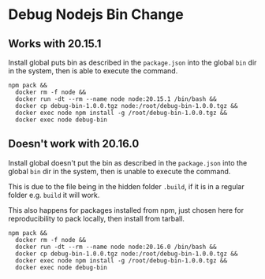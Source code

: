 # Debug Nodejs Bin Change

## Works with 20.15.1

Install global puts bin as described in the `package.json` into the global `bin` dir in the system, then is able to execute the command.

```
npm pack &&
  docker rm -f node &&
  docker run -dt --rm --name node node:20.15.1 /bin/bash &&
  docker cp debug-bin-1.0.0.tgz node:/root/debug-bin-1.0.0.tgz &&
  docker exec node npm install -g /root/debug-bin-1.0.0.tgz &&
  docker exec node debug-bin
```

## Doesn't work with 20.16.0

Install global doesn't put the bin as described in the `package.json` into the global `bin` dir in the system, then is unable to execute the command.

This is due to the file being in the hidden folder `.build`, if it is in a regular folder e.g. `build` it will work.

This also happens for packages installed from npm, just chosen here for reproducibility to pack locally, then install from tarball.


```
npm pack &&
  docker rm -f node &&
  docker run -dt --rm --name node node:20.16.0 /bin/bash &&
  docker cp debug-bin-1.0.0.tgz node:/root/debug-bin-1.0.0.tgz &&
  docker exec node npm install -g /root/debug-bin-1.0.0.tgz &&
  docker exec node debug-bin
```